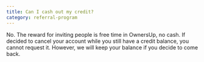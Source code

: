 ```yaml
---
title: Can I cash out my credit?
category: referral-program
---
```

No. The reward for inviting people is free time in OwnersUp, no cash. If decided to cancel your account while you still have a credit balance, you cannot request it. However, we will keep your balance if you decide to come back.

